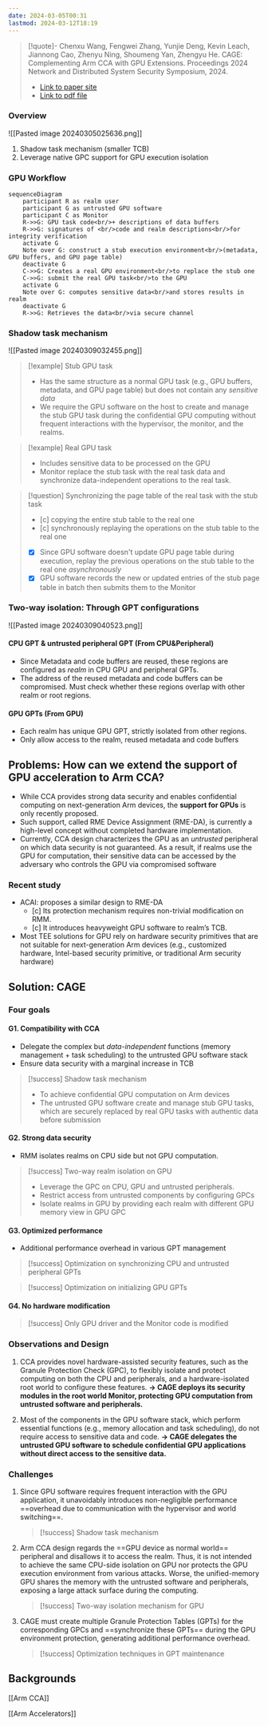 ```yaml
---
date: 2024-03-05T00:31
lastmod: 2024-03-12T18:19
---
```

> [!quote]- Chenxu Wang, Fengwei Zhang, Yunjie Deng, Kevin Leach, Jiannong Cao, Zhenyu Ning, Shoumeng Yan, Zhengyu He. CAGE: Complementing Arm CCA with GPU Extensions. Proceedings 2024 Network and Distributed System Security Symposium, 2024.
> - [Link to paper site](https://www.ndss-symposium.org/wp-content/uploads/2024-763-paper.pdf)
> - [Link to pdf file](<file:///Users/sujin/Library/CloudStorage/OneDrive-GeorgiaInstituteofTechnology/Zotero/storage/W7L6JILM/Wang et al. - 2024 - CAGE Complementing Arm CCA with GPU Extensions.pdf>)

### Overview
![[Pasted image 20240305025636.png]]
1. Shadow task mechanism (smaller TCB)
2. Leverage native GPC support for GPU execution isolation


### GPU Workflow

```mermaid
sequenceDiagram
	participant R as realm user 
	participant G as untrusted GPU software
	participant C as Monitor
	R->>G: GPU task code<br/>+ descriptions of data buffers
	R->>G: signatures of <br/>code and realm descriptions<br/>for integrity verification
	activate G
	Note over G: construct a stub execution environment<br/>(metadata, GPU buffers, and GPU page table)
	deactivate G
	C->>G: Creates a real GPU environment<br/>to replace the stub one
	C->>G: submit the real GPU task<br/>to the GPU
	activate G
	Note over G: computes sensitive data<br/>and stores results in realm
	deactivate G
	R->>G: Retrieves the data<br/>via secure channel
```


### Shadow task mechanism
![[Pasted image 20240309032455.png]]

>[!example] Stub GPU task
> - Has the same structure as a normal GPU task (e.g., GPU buffers, metadata, and GPU page table) but does not contain any *sensitive data*
> - We require the GPU software on the host to create and manage the stub GPU task during the confidential GPU computing without frequent interactions with the hypervisor, the monitor, and the realms.

>[!example] Real GPU task
> - Includes sensitive data to be processed on the GPU
> - Monitor replace the stub task with the real task data and synchronize data-independent operations to the real task.

>[!question] Synchronizing the page table of the real task with the stub task
> - [c] copying the entire stub table to the real one
> - [c] synchronously replaying the operations on the stub table to the real one
> - [x] Since GPU software doesn't update GPU page table during execution, replay the previous operations on the stub table to the real one *asynchronously*
> - [x] GPU software records the new or updated entries of the stub page table in batch then submits them to the Monitor




### Two-way isolation: Through GPT configurations
![[Pasted image 20240309040523.png]]
#### CPU GPT & untrusted peripheral GPT (From CPU&Peripheral)
- Since Metadata and code buffers are reused, these regions are configured as *realm* in CPU GPU and peripheral GPTs. 
- The address of the reused metadata and code buffers can be compromised. Must check whether these regions overlap with other realm or root regions. 

#### GPU GPTs (From GPU)
- Each realm has unique GPU GPT, strictly isolated from other regions.
- Only allow access to the realm, reused metadata and code buffers


## Problems: How can we extend the support of GPU acceleration to Arm CCA?
- While CCA provides strong data security and enables confidential computing on next-generation Arm devices, the **support for GPUs** is only recently proposed.
- Such support, called RME Device Assignment (RME-DA), is currently a high-level concept without completed hardware implementation.
- Currently, CCA design characterizes the GPU as an *untrusted* peripheral on which data security is not guaranteed. As a result, if realms use the GPU for computation, their sensitive data can be accessed by the adversary who controls the GPU via compromised software

### Recent study
- ACAI: proposes a similar design to RME-DA
	- [c] Its protection mechanism requires non-trivial modification on RMM.
	- [c] It introduces heavyweight GPU software to realm’s TCB.
- Most TEE solutions for GPU rely on hardware security primitives that are not suitable for next-generation Arm devices (e.g., customized hardware, Intel-based security primitive, or traditional Arm security hardware)

## Solution: CAGE

### Four goals
#### G1. Compatibility with CCA
- Delegate the complex but *data-independent* functions (memory management + task scheduling) to the untrusted GPU software stack
- Ensure data security with a marginal increase in TCB
> [!success] Shadow task mechanism
>- To achieve confidential GPU computation on Arm devices
>- The untrusted GPU software create and manage stub GPU tasks, which are securely replaced by real GPU tasks with authentic data before submission

#### G2. Strong data security
- RMM isolates realms on CPU side but not GPU computation. 
> [!success] Two-way realm isolation on GPU
> - Leverage the GPC on CPU, GPU and untrusted peripherals.
> - Restrict access from untrusted components by configuring GPCs
> - Isolate realms in GPU by providing each realm with different GPU memory view in GPU GPC

#### G3. Optimized performance
- Additional performance overhead in various GPT management
> [!success] Optimization on synchronizing CPU and untrusted peripheral GPTs

> [!success] Optimization on initializing GPU GPTs

#### G4. No hardware modification
> [!success] Only GPU driver and the Monitor code is modified


### Observations and Design
1. CCA provides novel hardware-assisted security features, such as the Granule Protection Check (GPC), to flexibly isolate and protect computing on both the CPU and peripherals, and a hardware-isolated root world to configure these features.
   **-> CAGE deploys its security modules in the root world Monitor, protecting GPU computation from untrusted software and peripherals.**

2. Most of the components in the GPU software stack, which perform essential functions (e.g., memory allocation and task scheduling), do not require access to sensitive data and code.
   **-> CAGE delegates the untrusted GPU software to schedule confidential GPU applications without direct access to the sensitive data.**

### Challenges
1. Since GPU software requires frequent interaction with the GPU application, it unavoidably introduces non-negligible performance ==overhead due to communication with the hypervisor and world switching==.
   > [!success]  Shadow task mechanism


2. Arm CCA design regards the ==GPU device as normal world== peripheral and disallows it to access the realm. Thus, it is not intended to achieve the same CPU-side isolation on GPU nor protects the GPU execution environment from various attacks. Worse, the unified-memory GPU shares the memory with the untrusted software and peripherals, exposing a large attack surface during the computing.
   > [!success] Two-way isolation mechanism for GPU

3. CAGE must create multiple Granule Protection Tables (GPTs) for the corresponding GPCs and ==synchronize these GPTs== during the GPU environment protection, generating additional performance overhead.
   > [!success] Optimization techniques in GPT maintenance




## Backgrounds
[[Arm CCA]]

[[Arm Accelerators]]

